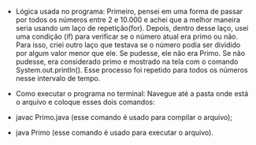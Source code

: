 - Lógica usada no programa: 
 Primeiro, pensei em uma forma de passar por todos os números entre 2 e 10.000 e achei que a melhor maneira seria usando um laço de repetição(for). Depois, dentro desse laço, usei uma condição (if) para verificar se o número atual era primo ou não. Para isso, criei outro laço que testava se o número podia ser dividido por algum valor menor que ele. Se pudesse, ele não era Primo. Se não pudesse, era considerado primo e mostrado na tela com o comando System.out.println(). Esse processo foi repetido para todos os números nesse intervalo de tempo. 

- Como executar o programa no terminal:
 Navegue até a pasta onde está o arquivo e coloque esses dois comandos:
- javac Primo.java (esse comando é usado para compilar o arquivo); 
- java Primo (esse comando é usado para executar o arquivo). 
